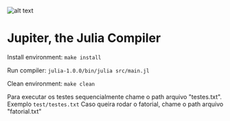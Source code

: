 ![alt text](https://i.imgur.com/tGLQy92.png)

# Jupiter, the Julia Compiler

Install environment:
`make install`

Run compiler:
`julia-1.0.0/bin/julia src/main.jl`

Clean environment:
`make clean`

Para executar os testes sequencialmente chame o path arquivo "testes.txt". Exemplo `test/testes.txt`
Caso queira rodar o fatorial, chame o path arquivo "fatorial.txt"
